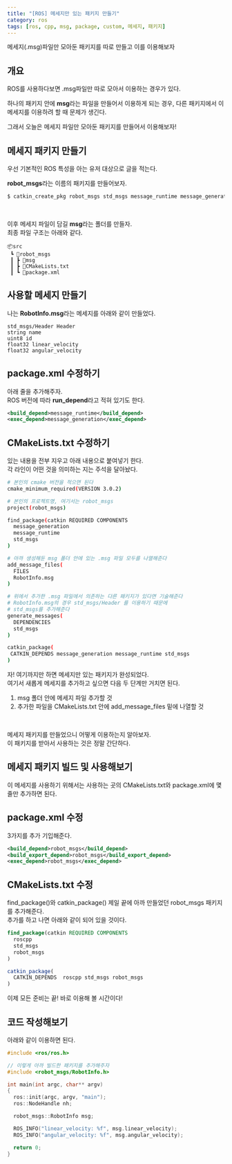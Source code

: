 ```yaml
---
title: "[ROS] 메세지만 있는 패키지 만들기"
category: ros
tags: [ros, cpp, msg, package, custom, 메세지, 패키지]
---
```


메세지(.msg)파일만 모아둔 패키지를 따로 만들고 이를 이용해보자 </br>

## 개요

ROS를 사용하다보면 .msg파일만 따로 모아서 이용하는 경우가 있다. <br/>

하나의 패키지 안에 **msg**라는 파일을 만들어서 이용하게 되는 경우, 다른 패키지에서 이 메세지를 이용하려 할 때 문제가 생긴다. <br/>

그래서 오늘은 메세지 파일만 모아둔 패키지를 만들어서 이용해보자! <br/>

## 메세지 패키지 만들기

우선 기본적인 ROS 특성을 아는 유저 대상으로 글을 적는다. <br/>

**robot_msgs**라는 이름의 패키지를 만들어보자. <br/>

~~~bash
$ catkin_create_pkg robot_msgs std_msgs message_runtime message_generation
~~~

<br/>

이후 메세지 파일이 담길 **msg**라는 폴더를 만들자. <br/>
최종 파일 구조는 아래와 같다.

~~~
📦src
 ┗ 📂robot_msgs
 ┃ ┣ 📂msg
 ┃ ┣ 📜CMakeLists.txt
 ┃ ┗ 📜package.xml
~~~

## 사용할 메세지 만들기

나는 **RobotInfo.msg**라는 메세지를 아래와 같이 만들었다. <br/>

~~~
std_msgs/Header Header
string name
uint8 id
float32 linear_velocity
float32 angular_velocity
~~~

## package.xml 수정하기

아래 줄을 추가해주자. <br/>
ROS 버전에 따라 **run_depend**라고 적혀 있기도 한다. <br/>

~~~xml
<build_depend>message_runtime</build_depend>
<exec_depend>message_generation</exec_depend>
~~~

## CMakeLists.txt 수정하기

있는 내용을 전부 지우고 아래 내용으로 붙여넣기 한다. <br/>
각 라인이 어떤 것을 의미하는 지는 주석을 달아놨다.

~~~bash
# 본인의 cmake 버전을 적으면 된다
cmake_minimum_required(VERSION 3.0.2)

# 본인의 프로젝트명, 여기서는 robot_msgs
project(robot_msgs)

find_package(catkin REQUIRED COMPONENTS
  message_generation
  message_runtime
  std_msgs
)

# 아까 생성해둔 msg 폴더 안에 있는 .msg 파일 모두를 나열해준다
add_message_files(
  FILES
  RobotInfo.msg
)

# 위에서 추가한 .msg 파일에서 의존하는 다른 패키지가 있다면 기술해준다
# RobotInfo.msg의 경우 std_msgs/Header 를 이용하기 때문에
# std_msgs를 추가해준다
generate_messages(
  DEPENDENCIES
  std_msgs
)

catkin_package(
 CATKIN_DEPENDS message_generation message_runtime std_msgs
)
~~~

자! 여기까지만 하면 메세지만 있는 패키지가 완성되었다. <br/>
여기서 새롭게 메세지를 추가하고 싶으면 다음 두 단계만 거치면 된다. <br/>
1. msg 폴더 안에 메세지 파일 추가할 것
2. 추가한 파일을 CMakeLists.txt 안에 add_message_files 밑에 나열할 것

<br/>

메세지 패키지를 만들었으니 어떻게 이용하는지 알아보자. <br/>
이 패키지를 받아서 사용하는 것은 정말 간단하다. <br/>

## 메세지 패키지 빌드 및 사용해보기

이 메세지를 사용하기 위해서는 사용하는 곳의 CMakeLists.txt와 package.xml에 몇 줄만 추가하면 된다. <br/>

## package.xml 수정

3가지를 추가 기입해준다. <br/>

~~~xml
<build_depend>robot_msgs</build_depend>
<build_export_depend>robot_msgs</build_export_depend>
<exec_depend>robot_msgs</exec_depend>
~~~


## CMakeLists.txt 수정

find_package()와 catkin_package() 제일 끝에 아까 만들었던 robot_msgs 패키지를 추가해준다. <br/>
추가를 하고 나면 아래와 같이 되어 있을 것이다.

~~~cmake
find_package(catkin REQUIRED COMPONENTS
  roscpp
  std_msgs
  robot_msgs
)

catkin_package(
  CATKIN_DEPENDS  roscpp std_msgs robot_msgs
)
~~~

이제 모든 준비는 끝! 바로 이용해 볼 시간이다! <br/>

## 코드 작성해보기

아래와 같이 이용하면 된다. <br/>

~~~c++
#include <ros/ros.h>

// 이렇게 아까 빌드한 패키지를 추가해주자
#include <robot_msgs/RobotInfo.h>

int main(int argc, char** argv)
{
  ros::init(argc, argv, "main");
  ros::NodeHandle nh;

  robot_msgs::RobotInfo msg;

  ROS_INFO("linear_velocity: %f", msg.linear_velocity);
  ROS_INFO("angular_velocity: %f", msg.angular_velocity);

  return 0;
}
~~~